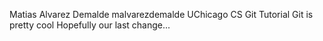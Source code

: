 Matias Alvarez Demalde malvarezdemalde
UChicago CS Git Tutorial
Git is pretty cool
Hopefully our last change...